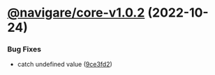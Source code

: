 # [@navigare/core-v1.0.2](https://github.com/jaulz/navigare/compare/@navigare/core-v1.0.1...@navigare/core-v1.0.2) (2022-10-24)

### Bug Fixes

- catch undefined value ([9ce3fd2](https://github.com/jaulz/navigare/commit/9ce3fd2bebd9cf05d62c9cd8aec20de1ef8b95ba))
